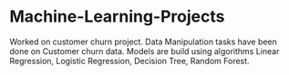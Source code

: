 # Machine-Learning-Projects
Worked on customer churn project.
Data Manipulation tasks have been done on Customer churn data.
Models are build using algorithms Linear Regression, Logistic Regression, Decision Tree, Random Forest.  
